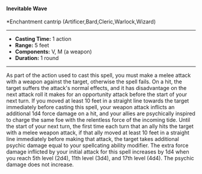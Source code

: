 #### Inevitable Wave
*Enchantment cantrip (Artificer,Bard,Cleric,Warlock,Wizard)
___
- **Casting Time:** 1 action
- **Range:** 5 feet
- **Components:** V, M (a weapon)
- **Duration:** 1 round
---
As part of the action used to cast this spell, you
must make a melee attack with a weapon against
the target, otherwise the spell fails. On a hit, the
target suffers the attack's normal effects, and it has
disadvantage on the next attack roll it makes for an
opportunity attack before the start of your next
turn.
If you moved at least 10 feet in a straight line
towards the target immediately before casting this
spell, your weapon attack inflicts an additional 1d4
force damage on a hit, and your allies are
psychically inspired to charge the same foe with the
relentless force of the incoming tide. Until the start
of your next turn, the first time each turn that an
ally hits the target with a melee weapon attack, if
that ally moved at least 10 feet in a straight line
immediately before making that attack, the target
takes additional psychic damage equal to your
spellcating ability modifier.
The extra force damage inflicted by your initial
attack for this spell increases by 1d4 when you reach
5th level (2d4), 11th level (3d4), and 17th level (4d4).
The psychic damage does not increase.

